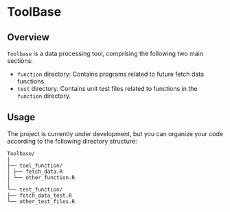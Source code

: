 # ToolBase

## Overview
`Toolbase` is a data processing tool, comprising the following two main sections:

- `function` directory: Contains programs related to future fetch data functions.
- `test` directory: Contains unit test files related to functions in the `function` directory.

## Usage
The project is currently under development, but you can organize your code according to the following directory structure:

```
Toolbase/
│
├── tool_function/
│ ├── fetch_data.R
│ └── other_function.R
│
└── test_function/
├── fetch_data_test.R
└── other_test_files.R
```